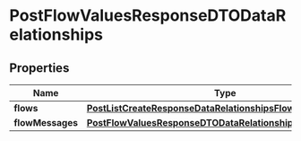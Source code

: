# PostFlowValuesResponseDTODataRelationships

## Properties
Name | Type | Description | Notes
------------ | ------------- | ------------- | -------------
**flows** | [**PostListCreateResponseDataRelationshipsFlowtriggers**](PostListCreateResponseDataRelationshipsFlowtriggers.md) |  |  [optional]
**flowMessages** | [**PostFlowValuesResponseDTODataRelationshipsFlowmessages**](PostFlowValuesResponseDTODataRelationshipsFlowmessages.md) |  |  [optional]
